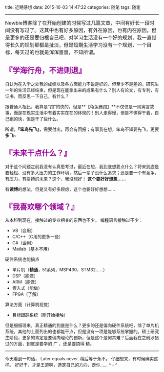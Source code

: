 title: 近期感想
date: 2015-10-03 14:47:22
categories: 随笔
tags: 随笔

---
<p><font size="3">Newbie博客除了在开始创建的时候写过几篇文章，中间有好长一段时间没有写过了。这其中也有好多原因，有外在原因，也有内在原因，但是更多的还是要归根自己吧，对学习生活没有一个好的规划，我一直觉得长久的规划那都是扯淡，但是短期生活学习没有一个规划，一个目标，每天过的也就是浑浑噩噩，不知所谓。</font></p>

<font size="5" face="arial" color=#909>**『学海行舟，不进则退』**</font>
---
自认为在入学之处我的成绩以及各方面能力不说是好的，但至少不是差的。研究生一年的生活已经结束，但是现在能拿出来的成果有什么？别人有论文，有专利，有证书，而反思一下自己，有什么？

跟普通人相比，我算是“跑”的快的，但是**【龟兔赛跑】**不仅仅是一则寓言故事，而是在现实生活中有着实实在在的体现的！别人走得慢，但是不懈得干着，自己跑的快，但是干了些什么。

所谓，**『笨鸟先飞』**，需要付出，再会有回报；有事我在想，笨鸟不知要先飞，更要**多飞**~

<!-- more -->
<font size="5" face="arial" color=#909> **『未来干点什么？』**</font>
---
对于这个问题之前我没有认真思考过，最近在想，我到底想要点什么？将来到底是要轻松、没有多大压力的工作环境，然后一辈子没什么追求；还是要一个有竞争，有压力，有拼搏的未来？这个，我没想好！ **这个要好好想想……**

有**读博**的想法，但是又有好多顾虑，这个也要好好想想……

<font size="5" face="arial" color=#909> **『我喜欢哪个领域？』**</font>
---
从本科到现在，接触过的专业相关的东西也不少。
编程语言接触过不少：
- VB（会用）
- C/C++（C用的更多一些）
- C#（会用）
- Matlab（基本不用）

硬件系统也能搞点
- 单片机（**精通**，51系列，MSP430，STM32……）
- DSP（能做）
- ARM（能做）
- 嵌入式（能做）
- FPGA（了解）

算法方面（计算机视觉）
- 目标跟踪系统（刚开始接触）

但是细细理来，真正精通的到底是什么？更多的还是偏向硬件系统吧，除了单片机系统，其他的上面列出的也都能干点，但是没有一项是能够系统掌握的。硕士研究生阶段，更多的肯定是要偏向理论的创新，但是这个是何其难？后面我在之前涉猎过的方面，到底是要学的 广 ，还是要搞得 精。

***
今天看到一句话， Later equals never. 稍后等于永不。 仔细想来，有时候确实这样。
好好干，才是王道啊，选定自己的方向，走你……  ^ - ^
